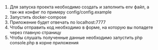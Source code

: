 1. Для запуска проекта необходимо создать и заполнить env файл, а так-же конфиг по примеру config/config.example
2. Запустить docker-compose
3. Приложение будет отвечать по localhost:7777
4. Чтобы отправить код необходимо в форме, на которую вы попадете через главную страницу
5. Чтобы слушать полученные данные необходимо запустить php console.php в корне приложения